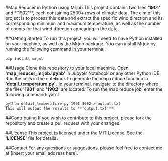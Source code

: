 #Map Reducer in Python using Mrjob
This project contains two files **'1901'** and *'1902'**, each containing 2500+ rows of climate data. The aim of this project is to process this data and extract the specific wind direction and its corresponding minimum and maximum temperature, as well as the number of counts for that wind direction appearing in the data.

##Getting Started
To run this project, you will need to have Python installed on your machine, as well as the Mrjob package. You can install Mrjob by running the following command in your terminal:
```
pip install mrjob
```
##Usage
Clone this repository to your local machine.
Open **'map_reducer_mrjob.ipynb'** in Jupyter Notebook or any other Python IDE.
Run the cells in the notebook to generate the map reduce function in **'detail_temperature.py'**.
In your terminal, navigate to the directory where the files **'1901'** and **'1902'** are located.
To run the map reduce job, enter the following command:
yaml
```
python detail_temperature.py 1901 1902 > output.txt
This will output the results to **'output.txt'**.
```

##Contributing
If you wish to contribute to this project, please fork the repository and create a pull request with your changes.

##License
This project is licensed under the MIT License. See the **'LICENSE'** file for details.

##Contact
For any questions or suggestions, please feel free to contact me at [insert your email address here].